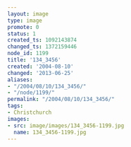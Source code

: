 ```yaml
---
layout: image
type: image
promote: 0
status: 1
created_ts: 1092143874
changed_ts: 1372159446
node_id: 1199
title: '134_3456'
created: '2004-08-10'
changed: '2013-06-25'
aliases:
- "/2004/08/10/134_3456/"
- "/node/1199/"
permalink: "/2004/08/10/134_3456/"
tags:
- Christchurch
images:
- src: image/images/134_3456-1199.jpg
  name: 134_3456-1199.jpg
---
```


